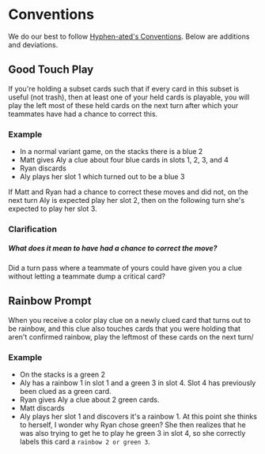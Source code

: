 # Conventions

We do our best to follow [Hyphen-ated's Conventions](https://github.com/Zamiell/hanabi-conventions/blob/master/Reference.md). Below are additions and deviations.

## Good Touch Play

If you're holding a subset cards such that if every card in this subset is useful (not trash), then at least one of your held cards is playable, you will play the left most of these held cards on the next turn after which your teammates have had a chance to correct this.

### Example

- In a normal variant game, on the stacks there is a blue 2
- Matt gives Aly a clue about four blue cards in slots 1, 2, 3, and 4
- Ryan discards
- Aly plays her slot 1 which turned out to be a blue 3

If Matt and Ryan had a chance to correct these moves and did not, on the next turn Aly is expected play her slot 2, then on the following turn she's expected to play her slot 3.

### Clarification

##### What does it mean to have had a chance to correct the move?

Did a turn pass where a teammate of yours could have given you a clue without letting a teammate dump a critical card?

## Rainbow Prompt 

When you receive a color play clue on a newly clued card that turns out to be rainbow, and this clue also touches cards that you were holding that aren't confirmed rainbow, play the leftmost of these cards on the next turn/

### Example

- On the stacks is a green 2
- Aly has a rainbow 1 in slot 1 and a green 3 in slot 4. Slot 4 has previously been clued as a green card.
- Ryan gives Aly a clue about 2 green cards.
- Matt discards
- Aly plays her slot 1 and discovers it's a rainbow 1. At this point she thinks to herself, I wonder why Ryan chose green? She then realizes that he was also trying to get he to play he green 3 in slot 4, so she correctly labels this card a `rainbow 2 or green 3`.
